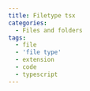 ```yaml
---
title: Filetype tsx
categories:
  - Files and folders
tags:
  - file
  - 'file type'
  - extension
  - code
  - typescript
---
```

